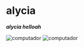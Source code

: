 # alycia

  _**alycia helloah**_

  

![computador](https://media1.tenor.com/m/7HCzPzYXAFEAAAAC/using-the-computer-debbie-harper.gif)
![computador](https://media.tenor.com/4hq5ldeDnfAAAAAi/sseeyall-bubu-dudu.gif)
